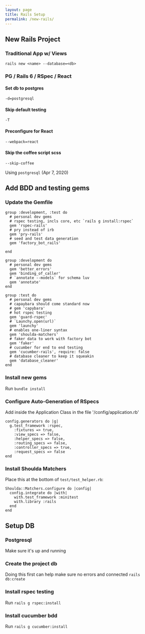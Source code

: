 ```yaml
---
layout: page
title: Rails Setup
permalink: /new-rails/
---
```


## New Rails Project

### Traditional App w/ Views
`rails new <name> --database=<db>`

### PG / Rails 6 / RSpec / React

#### Set db to postgres 
`-d=postgresql`

#### Skip default testing 
`-T` 

#### Preconfigure for React
`--webpack=react`

#### Skip the coffee script scss
`--skip-coffee`

Using `postgresql` (Apr 7, 2020)

## Add BDD and testing gems

### Update the Gemfile

```ru
group :development, :test do
  # personal dev gems
  # rspec testing, incls core, etc `rails g install:rspec`
  gem 'rspec-rails'
  # pry instead of irb
  gem 'pry-rails'
  # seed and test data generation
  gem 'factory_bot_rails'

end
```

```ru
group :development do
  # personal dev gems
  gem 'better_errors'
  gem 'binding_of_caller'
  # `annotate --models` for schema luv
  gem 'annotate'
end
```

```ru
group :test do
  # personal dev gems
  # capaybara should come standard now
  # gem 'capybara'
  # hot rspec testing
  gem 'guard-rspec'
  # `Launchy.open(url)`
  gem 'launchy'
  # enables one-liner syntax
  gem 'shoulda-matchers'
  # faker data to work with factory bot
  gem 'faker'
  # cucumber for end to end testing
  gem 'cucumber-rails', require: false
  # database cleaner to keep it squeakin
  gem 'database_cleaner'
end
```

### Install new gems

Run `bundle install`

### Configure Auto-Generation of RSpecs

Add inside the Application Class in the file '<app>/config/application.rb'

```ru
config.generators do |g|
  g.test_framework :rspec,
    :fixtures => true,
    :view_specs => false,
    :helper_specs => false,
    :routing_specs => false,
    :controller_specs => true,
    :request_specs => false
end
```

### Install Shoulda Matchers

Place this at the bottom of `test/test_helper.rb`:

```ru
Shoulda::Matchers.configure do |config|
  config.integrate do |with|
    with.test_framework :minitest
    with.library :rails
  end
end
```

## Setup DB

### Postgresql

Make sure it's up and running

### Create the project db

Doing this first can help make sure no errors and connected
`rails db:create`

### Install rspec testing

Run `rails g rspec:install`

### Install cucumber bdd

Run `rails g cucumber:install`
